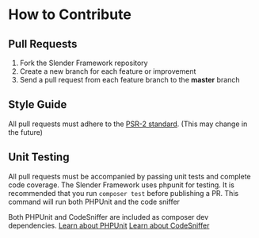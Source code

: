 # How to Contribute

## Pull Requests

1. Fork the Slender Framework repository
2. Create a new branch for each feature or improvement
3. Send a pull request from each feature branch to the **master** branch

## Style Guide

All pull requests must adhere to the [PSR-2 standard](https://github.com/php-fig/fig-standards/blob/master/accepted/PSR-2-coding-style-guide.md).
(This may change in the future)

## Unit Testing

All pull requests must be accompanied by passing unit tests and complete code coverage. The Slender Framework uses phpunit for testing.
It is recommended that you run `composer test` before publishing a PR. This command will run both PHPUnit and the code sniffer 

Both PHPUnit and CodeSniffer are included as composer dev dependencies.
[Learn about PHPUnit](https://github.com/sebastianbergmann/phpunit/)
[Learn about CodeSniffer](https://github.com/squizlabs/PHP_CodeSniffer)
